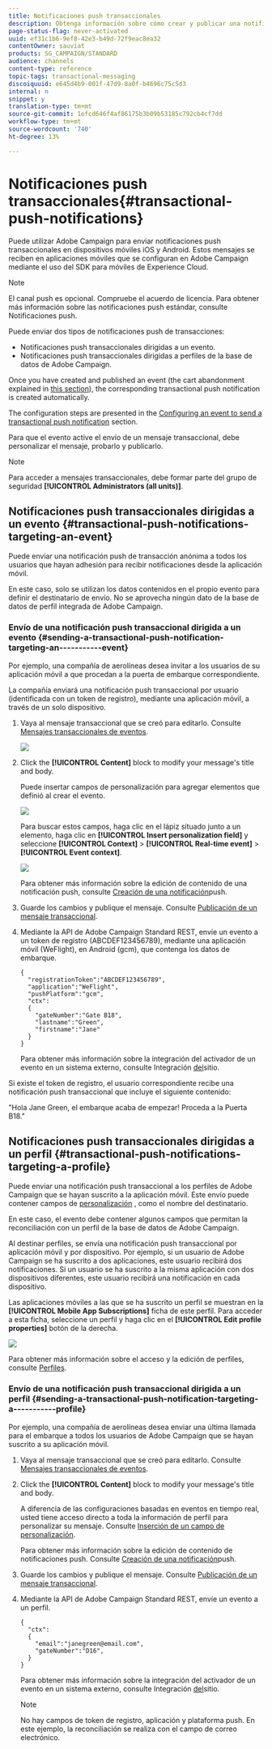 ```yaml
---
title: Notificaciones push transaccionales
description: Obtenga información sobre cómo crear y publicar una notificación push transaccional.
page-status-flag: never-activated
uuid: ef31c1b6-9ef8-42e3-b49d-72f9eac8ea32
contentOwner: sauviat
products: SG_CAMPAIGN/STANDARD
audience: channels
content-type: reference
topic-tags: transactional-messaging
discoiquuid: e645d4b9-001f-47d9-8a0f-b4696c75c5d3
internal: n
snippet: y
translation-type: tm+mt
source-git-commit: 1efcd646f4af86175b3b09b53185c792cb4cf7dd
workflow-type: tm+mt
source-wordcount: '740'
ht-degree: 13%

---
```



# Notificaciones push transaccionales{#transactional-push-notifications}

Puede utilizar Adobe Campaign para enviar notificaciones push transaccionales en dispositivos móviles iOS y Android. Estos mensajes se reciben en aplicaciones móviles que se configuran en Adobe Campaign mediante el uso del SDK para móviles de Experience Cloud.

>[!NOTE]
>
>El canal push es opcional. Compruebe el acuerdo de licencia. Para obtener más información sobre las notificaciones push estándar, consulte Notificaciones [](../../channels/using/about-push-notifications.md)push.

Puede enviar dos tipos de notificaciones push de transacciones:

* Notificaciones push transaccionales dirigidas a un evento.
* Notificaciones push transaccionales dirigidas a perfiles de la base de datos de Adobe Campaign.

Once you have created and published an event (the cart abandonment explained in [this section](../../channels/using/getting-started-with-transactional-msg.md#transactional-messaging-operating-principle)), the corresponding transactional push notification is created automatically.

The configuration steps are presented in the [Configuring an event to send a transactional push notification](../../administration/using/configuring-transactional-messaging.md#use-case--configuring-an-event-to-send-a-transactional-message) section.

Para que el evento active el envío de un mensaje transaccional, debe personalizar el mensaje, probarlo y publicarlo.

>[!NOTE]
>
>Para acceder a mensajes transaccionales, debe formar parte del grupo de seguridad **[!UICONTROL Administrators (all units)]**.

## Notificaciones push transaccionales dirigidas a un evento {#transactional-push-notifications-targeting-an-event}

Puede enviar una notificación push de transacción anónima a todos los usuarios que hayan adhesión para recibir notificaciones desde la aplicación móvil.

En este caso, solo se utilizan los datos contenidos en el propio evento para definir el destinatario de envío. No se aprovecha ningún dato de la base de datos de perfil integrada de Adobe Campaign.

### Envío de una notificación push transaccional dirigida a un evento {#sending-a-transactional-push-notification-targeting-an-----------event}

Por ejemplo, una compañía de aerolíneas desea invitar a los usuarios de su aplicación móvil a que procedan a la puerta de embarque correspondiente.

La compañía enviará una notificación push transaccional por usuario (identificada con un token de registro), mediante una aplicación móvil, a través de un solo dispositivo.

1. Vaya al mensaje transaccional que se creó para editarlo. Consulte [Mensajes transaccionales de eventos](../../channels/using/event-transactional-messages.md).

   ![](assets/message-center_push_message.png)

1. Click the **[!UICONTROL Content]** block to modify your message&#39;s title and body.

   Puede insertar campos de personalización para agregar elementos que definió al crear el evento.

   ![](assets/message-center_push_content.png)

   Para buscar estos campos, haga clic en el lápiz situado junto a un elemento, haga clic en **[!UICONTROL Insert personalization field]** y seleccione **[!UICONTROL Context]** > **[!UICONTROL Real-time event]** > **[!UICONTROL Event context]**.

   ![](assets/message-center_push_personalization.png)

   Para obtener más información sobre la edición de contenido de una notificación push, consulte [Creación de una notificación](../../channels/using/preparing-and-sending-a-push-notification.md)push.

1. Guarde los cambios y publique el mensaje. Consulte [Publicación de un mensaje transaccional](../../channels/using/event-transactional-messages.md#publishing-a-transactional-message).
1. Mediante la API de Adobe Campaign Standard REST, envíe un evento a un token de registro (ABCDEF123456789), mediante una aplicación móvil (WeFlight), en Android (gcm), que contenga los datos de embarque.

   ```
   {
     "registrationToken":"ABCDEF123456789",
     "application":"WeFlight",
     "pushPlatform":"gcm",
     "ctx":
     {
       "gateNumber":"Gate B18",
       "lastname":"Green",
       "firstname":"Jane"
     }
   }
   ```

   Para obtener más información sobre la integración del activador de un evento en un sistema externo, consulte Integración [del](../../administration/using/configuring-transactional-messaging.md#integrating-the-triggering-of-the-event-in-a-website)sitio.

Si existe el token de registro, el usuario correspondiente recibe una notificación push transaccional que incluye el siguiente contenido:

&quot;Hola Jane Green, el embarque acaba de empezar! Proceda a la Puerta B18.&quot;

## Notificaciones push transaccionales dirigidas a un perfil {#transactional-push-notifications-targeting-a-profile}

Puede enviar una notificación push transaccional a los perfiles de Adobe Campaign que se hayan suscrito a la aplicación móvil. Este envío puede contener campos de [personalización](../../designing/using/personalization.md#inserting-a-personalization-field) , como el nombre del destinatario.

En este caso, el evento debe contener algunos campos que permitan la reconciliación con un perfil de la base de datos de Adobe Campaign.

Al destinar perfiles, se envía una notificación push transaccional por aplicación móvil y por dispositivo. Por ejemplo, si un usuario de Adobe Campaign se ha suscrito a dos aplicaciones, este usuario recibirá dos notificaciones. Si un usuario se ha suscrito a la misma aplicación con dos dispositivos diferentes, este usuario recibirá una notificación en cada dispositivo.

Las aplicaciones móviles a las que se ha suscrito un perfil se muestran en la **[!UICONTROL Mobile App Subscriptions]** ficha de este perfil. Para acceder a esta ficha, seleccione un perfil y haga clic en el **[!UICONTROL Edit profile properties]** botón de la derecha.

![](assets/push_notif_subscriptions.png)

Para obtener más información sobre el acceso y la edición de perfiles, consulte [Perfiles](../../audiences/using/creating-profiles.md).

### Envío de una notificación push transaccional dirigida a un perfil {#sending-a-transactional-push-notification-targeting-a-----------profile}

Por ejemplo, una compañía de aerolíneas desea enviar una última llamada para el embarque a todos los usuarios de Adobe Campaign que se hayan suscrito a su aplicación móvil.

1. Vaya al mensaje transaccional que se creó para editarlo. Consulte [Mensajes transaccionales de eventos](../../channels/using/event-transactional-messages.md).

   <!--![](assets/message-center_push_message_profile.png)-->

1. Click the **[!UICONTROL Content]** block to modify your message&#39;s title and body.

   A diferencia de las configuraciones basadas en eventos en tiempo real, usted tiene acceso directo a toda la información de perfil para personalizar su mensaje. Consulte [Inserción de un campo de personalización](../../designing/using/personalization.md#inserting-a-personalization-field).

   <!--![](assets/message-center_push_content_profile.png)-->

   Para obtener más información sobre la edición de contenido de notificaciones push. Consulte [Creación de una notificación](../../channels/using/preparing-and-sending-a-push-notification.md)push.

1. Guarde los cambios y publique el mensaje. Consulte [Publicación de un mensaje transaccional](../../channels/using/event-transactional-messages.md#publishing-a-transactional-message).
1. Mediante la API de Adobe Campaign Standard REST, envíe un evento a un perfil.

   ```
   {
     "ctx":
     {
       "email":"janegreen@email.com",
       "gateNumber":"D16",
     }
   }
   ```

   Para obtener más información sobre la integración del activador de un evento en un sistema externo, consulte Integración [del](../../administration/using/configuring-transactional-messaging.md#integrating-the-triggering-of-the-event-in-a-website)sitio.

   >[!NOTE]
   >
   >No hay campos de token de registro, aplicación y plataforma push. En este ejemplo, la reconciliación se realiza con el campo de correo electrónico.

